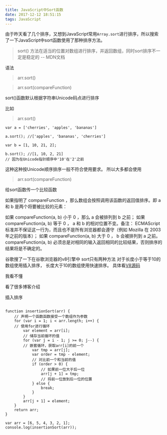 ```yaml
---
title: JavaScript中Sort函数
date: 2017-12-12 18:51:15
tags: JavaScript
---
```

由于昨天看了几个排序，又想到JavaScript常用`Array.sort`进行排序，所以搜索了一下JavaScript中sort函数使用了那种排序方法。
<!-- more -->
> sort() 方法在适当的位置对数组进行排序，并返回数组，同时sort排序不一定是稳定的 -- MDN文档

语法

> arr.sort()

> arr.sort(compareFunction)

sort()函数默认根据字符串Unicode码点进行排序

比如

> arr.sort()

```
var a = ['cherries', 'apples', 'bananas']

a.sort(); //['apples', 'bananas', 'cherries']

var b = [1, 10, 21, 2];

b.sort(); //[1, 10, 2, 21]
// 因为在Unicode指针顺序中'10'在'2'之前

```

这种这种按Unicode顺序排序一般不符合使用要求。 所以大多都会使用

> arr.sort(compareFunction)

给sort函数传一个比较函数

如果指明了 compareFunction ，那么数组会按照调用该函数的返回值排序。即 a 和 b 是两个将要被比较的元素：

如果 compareFunction(a, b) 小于 0 ，那么 a 会被排列到 b 之前； 如果 compareFunction(a, b) 等于 0 ， a 和 b 的相对位置不变。备注： ECMAScript 标准并不保证这一行为，而且也不是所有浏览器都会遵守（例如 Mozilla 在 2003 年之前的版本）； 如果 compareFunction(a, b) 大于 0 ， b 会被排列到 a 之前。 compareFunction(a, b) 必须总是对相同的输入返回相同的比较结果，否则排序的结果将是不确定的。

谷歌搜了一下在谷歌浏览器的v8引擎中 sort只有两种方法 对于长度小于等于10的数组使用插入排序， 长度大于10的数组使用快速排序。 具体看[V8源码](https://github.com/v8/v8/blob/be3c2cdd8de464dd0832c0ba4c9159ce5a0ce979/src/js/array.js#L707)

我看不懂

看了很多博客介绍

插入排序

```

function insertionSort(arr) {
    // 声明一个函数函数接受一个数组作为参数
    for (var i = 1; i < arr.length; i++) {
    // 使用for进行循环
        var element = arr[i];
        // 储存当前循环的值
        for (var j = i - 1; j >= 0; j--) {
        // 嵌套循环，获取arr[i]的前一个
            var tmp = arr[j];
            var order = tmp - element;
            // 对比前一个和当前的值
            if (order > 0) {
                // 如果前一位大于后一位
                arr[j + 1] = tmp;
                // 将前一位放到后一位的位置
            } else {
                break;
            }
        }
        arr[j + 1] = element;
    }
    return arr;
}

var arr = [6, 5, 4, 3, 2, 1];
console.log(insertionSort(arr));
```
